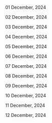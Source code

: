 01 December, 2024

02 December, 2024

03 December, 2024

04 December, 2024

05 December, 2024

06 December, 2024

07 December, 2024

08 December, 2024

09 December, 2024

10 December, 2024

11 December, 2024

12 December, 2024